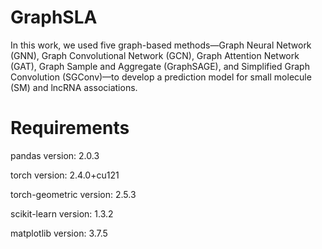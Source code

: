 # GraphSLA
In this work, we used five graph-based methods—Graph Neural Network (GNN), Graph Convolutional Network (GCN), Graph Attention Network (GAT), Graph Sample and Aggregate (GraphSAGE), and Simplified Graph Convolution (SGConv)—to develop a prediction model for small molecule (SM) and lncRNA associations. 

# Requirements
pandas version: 2.0.3

torch version: 2.4.0+cu121

torch-geometric version: 2.5.3

scikit-learn version: 1.3.2

matplotlib version: 3.7.5
